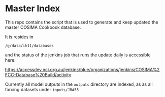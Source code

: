 # Master Index

This repo contains the script that is used to generate and keep
updated the master COSIMA Cookbook database.

It is resides in

```
/g/data/ik11/databases
```

and the status of the jenkins job that runs the update daily is accessible
here:

https://accessdev.nci.org.au/jenkins/blue/organizations/jenkins/COSIMA%2FCC-Database%20Build/activity


Currently all model outputs in the `outputs` directory are indexed, as as
all forcing datasets under `inputs/JRA55`
